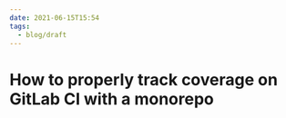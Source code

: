 ```yaml
---
date: 2021-06-15T15:54
tags:
  - blog/draft
---
```


# How to properly track coverage on GitLab CI with a monorepo

